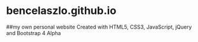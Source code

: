 # bencelaszlo.github.io
##my own personal website
Created with HTML5, CSS3, JavaScript, jQuery and Bootstrap 4 Alpha
